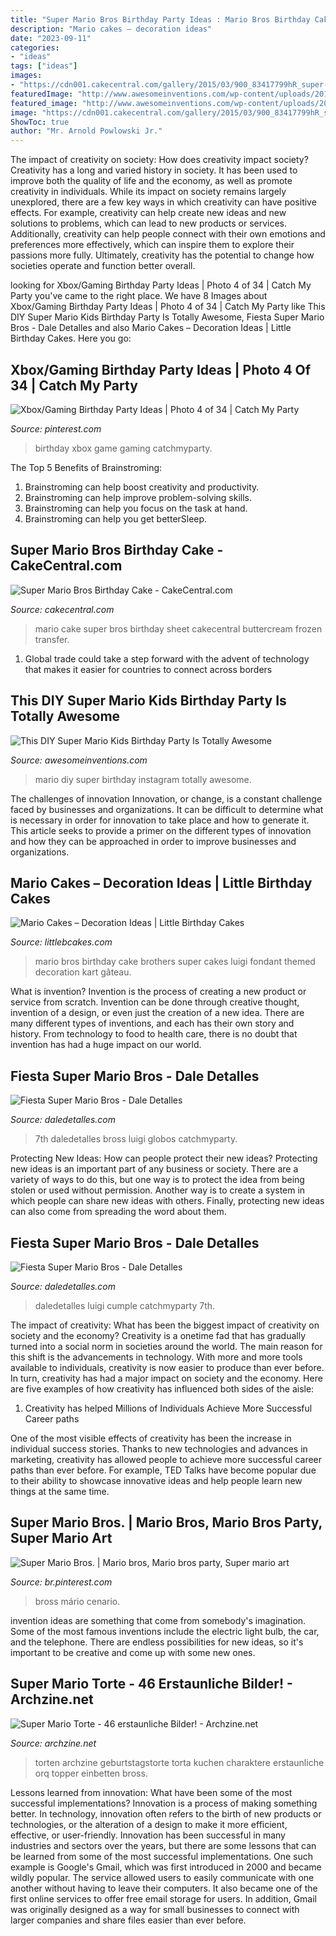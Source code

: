 ```yaml
---
title: "Super Mario Bros Birthday Party Ideas : Mario Bros Birthday Cake Brothers Super Cakes Luigi Fondant Themed Decoration Kart Gâteau"
description: "Mario cakes – decoration ideas"
date: "2023-09-11"
categories:
- "ideas"
tags: ["ideas"]
images:
- "https://cdn001.cakecentral.com/gallery/2015/03/900_83417799hR_super-mario-bros-birthday-cake.jpg"
featuredImage: "http://www.awesomeinventions.com/wp-content/uploads/2015/07/super-mario-diy-party.jpg"
featured_image: "http://www.awesomeinventions.com/wp-content/uploads/2015/07/super-mario-diy-party.jpg"
image: "https://cdn001.cakecentral.com/gallery/2015/03/900_83417799hR_super-mario-bros-birthday-cake.jpg"
ShowToc: true
author: "Mr. Arnold Powlowski Jr."
---
```



The impact of creativity on society: How does creativity impact society?
Creativity has a long and varied history in society. It has been used to improve both the quality of life and the economy, as well as promote creativity in individuals. While its impact on society remains largely unexplored, there are a few key ways in which creativity can have positive effects. For example, creativity can help create new ideas and new solutions to problems, which can lead to new products or services. Additionally, creativity can help people connect with their own emotions and preferences more effectively, which can inspire them to explore their passions more fully. Ultimately, creativity has the potential to change how societies operate and function better overall.

	

		
looking for Xbox/Gaming Birthday Party Ideas | Photo 4 of 34 | Catch My Party you've came to the right place. We have 8 Images about Xbox/Gaming Birthday Party Ideas | Photo 4 of 34 | Catch My Party like This DIY Super Mario Kids Birthday Party Is Totally Awesome, Fiesta Super Mario Bros - Dale Detalles and also Mario Cakes – Decoration Ideas | Little Birthday Cakes. Here you go:
		
    
## Xbox/Gaming Birthday Party Ideas | Photo 4 Of 34 | Catch My Party

<img loading=lazy src="https://i.pinimg.com/736x/08/96/5a/08965ad1897889da678071e70323ea5e.jpg" onerror="this.onerror=null;this.src='https://tse3.mm.bing.net/th?id=OIP.8HGt9yqXnNY2GaHFuI-dSQHaJ3&amp;pid=15.1';" alt="Xbox/Gaming Birthday Party Ideas | Photo 4 of 34 | Catch My Party">

_Source: pinterest.com_

>birthday xbox game gaming catchmyparty. 

	

The Top 5 Benefits of Brainstroming:
1. Brainstroming can help boost creativity and productivity.
2. Brainstroming can help improve problem-solving skills.
3. Brainstroming can help you focus on the task at hand.
4. Brainstroming can help you get betterSleep.

    
## Super Mario Bros Birthday Cake - CakeCentral.com

<img loading=lazy src="https://cdn001.cakecentral.com/gallery/2015/03/900_83417799hR_super-mario-bros-birthday-cake.jpg" onerror="this.onerror=null;this.src='https://tse4.mm.bing.net/th?id=OIP.ENbHGOU7AdEyb2Og86k2owHaJ6&amp;pid=15.1';" alt="Super Mario Bros Birthday Cake - CakeCentral.com">

_Source: cakecentral.com_

>mario cake super bros birthday sheet cakecentral buttercream frozen transfer. 

	

1. Global trade could take a step forward with the advent of technology that makes it easier for countries to connect across borders 

    
## This DIY Super Mario Kids Birthday Party Is Totally Awesome

<img loading=lazy src="http://www.awesomeinventions.com/wp-content/uploads/2015/07/super-mario-diy-party.jpg" onerror="this.onerror=null;this.src='https://tse3.mm.bing.net/th?id=OIP.aphPBGxOAJBUZWkQ3qamNQHaLH&amp;pid=15.1';" alt="This DIY Super Mario Kids Birthday Party Is Totally Awesome">

_Source: awesomeinventions.com_

>mario diy super birthday instagram totally awesome. 

	

The challenges of innovation
Innovation, or change, is a constant challenge faced by businesses and organizations. It can be difficult to determine what is necessary in order for innovation to take place and how to generate it. This article seeks to provide a primer on the different types of innovation and how they can be approached in order to improve businesses and organizations.

    
## Mario Cakes – Decoration Ideas | Little Birthday Cakes

<img loading=lazy src="http://www.littlebcakes.com/wp-content/uploads/2013/08/Mario-Bros-Birthday-Cake.jpg" onerror="this.onerror=null;this.src='https://tse3.mm.bing.net/th?id=OIP.AIfalHjYzapOLsJydbn_wwHaLE&amp;pid=15.1';" alt="Mario Cakes – Decoration Ideas | Little Birthday Cakes">

_Source: littlebcakes.com_

>mario bros birthday cake brothers super cakes luigi fondant themed decoration kart gâteau. 

	

What is invention?
Invention is the process of creating a new product or service from scratch. Invention can be done through creative thought, invention of a design, or even just the creation of a new idea. There are many different types of inventions, and each has their own story and history. From technology to food to health care, there is no doubt that invention has had a huge impact on our world.

    
## Fiesta Super Mario Bros - Dale Detalles

<img loading=lazy src="https://i0.wp.com/www.daledetalles.com/wp-content/uploads/2016/02/8-36.jpg" onerror="this.onerror=null;this.src='https://tse1.mm.bing.net/th?id=OIP.X6xzdgywS-STbq4mPnHNhQHaE8&amp;pid=15.1';" alt="Fiesta Super Mario Bros - Dale Detalles">

_Source: daledetalles.com_

>7th daledetalles bross luigi globos catchmyparty. 

	

Protecting New Ideas: How can people protect their new ideas?
Protecting new ideas is an important part of any business or society. There are a variety of ways to do this, but one way is to protect the idea from being stolen or used without permission. Another way is to create a system in which people can share new ideas with others. Finally, protecting new ideas can also come from spreading the word about them.

    
## Fiesta Super Mario Bros - Dale Detalles

<img loading=lazy src="https://i1.wp.com/www.daledetalles.com/wp-content/uploads/2016/02/17-31.jpg" onerror="this.onerror=null;this.src='https://tse1.mm.bing.net/th?id=OIP.XT7tL-ie-A19sl5O22fYZAHaE8&amp;pid=15.1';" alt="Fiesta Super Mario Bros - Dale Detalles">

_Source: daledetalles.com_

>daledetalles luigi cumple catchmyparty 7th. 

	

The impact of creativity: What has been the biggest impact of creativity on society and the economy?
Creativity is a onetime fad that has gradually turned into a social norm in societies around the world. The main reason for this shift is the advancements in technology. With more and more tools available to individuals, creativity is now easier to produce than ever before. In turn, creativity has had a major impact on society and the economy. Here are five examples of how creativity has influenced both sides of the aisle:
1) Creativity has helped Millions of Individuals Achieve More Successful Career paths

One of the most visible effects of creativity has been the increase in individual success stories. Thanks to new technologies and advances in marketing, creativity has allowed people to achieve more successful career paths than ever before. For example, TED Talks have become popular due to their ability to showcase innovative ideas and help people learn new things at the same time.

    
## Super Mario Bros. | Mario Bros, Mario Bros Party, Super Mario Art

<img loading=lazy src="https://i.pinimg.com/736x/fc/63/b8/fc63b8cd251f4acab5d0ad3d5cc34df1--super-mario-bros-gaming.jpg" onerror="this.onerror=null;this.src='https://tse2.mm.bing.net/th?id=OIP.836pE0qQzI1q1r6IulVoSgHaN1&amp;pid=15.1';" alt="Super Mario Bros. | Mario bros, Mario bros party, Super mario art">

_Source: br.pinterest.com_

>bross mário cenario. 

	

invention ideas are something that come from somebody's imagination. Some of the most famous inventions include the electric light bulb, the car, and the telephone. There are endless possibilities for new ideas, so it's important to be creative and come up with some new ones.

    
## Super Mario Torte - 46 Erstaunliche Bilder! - Archzine.net

<img loading=lazy src="https://archzine.net/wp-content/uploads/2015/04/super-mario-figuren-super-mario-bilder-super-mario-charaktere-tolle-torten-bestellen-6.jpg" onerror="this.onerror=null;this.src='https://tse3.mm.bing.net/th?id=OIP.T4U3g0OdHNCcGY82ZjgwowHaLG&amp;pid=15.1';" alt="Super Mario Torte - 46 erstaunliche Bilder! - Archzine.net">

_Source: archzine.net_

>torten archzine geburtstagstorte torta kuchen charaktere erstaunliche orq topper einbetten bross. 

	

Lessons learned from innovation: What have been some of the most successful implementations?
Innovation is a process of making something better. In technology, innovation often refers to the birth of new products or technologies, or the alteration of a design to make it more efficient, effective, or user-friendly. Innovation has been successful in many industries and sectors over the years, but there are some lessons that can be learned from some of the most successful implementations.
One such example is Google's Gmail, which was first introduced in 2000 and became wildly popular. The service allowed users to easily communicate with one another without having to leave their computers. It also became one of the first online services to offer free email storage for users. In addition, Gmail was originally designed as a way for small businesses to connect with larger companies and share files easier than ever before.

